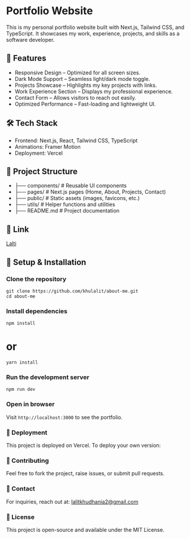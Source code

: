 # Portfolio Website

This is my personal portfolio website built with Next.js, Tailwind CSS, and TypeScript. It showcases my work, experience, projects, and skills as a software developer.

## 🌟 Features

- Responsive Design – Optimized for all screen sizes.
- Dark Mode Support – Seamless light/dark mode toggle.
- Projects Showcase – Highlights my key projects with links.
- Work Experience Section – Displays my professional experience.
- Contact Form – Allows visitors to reach out easily.
- Optimized Performance – Fast-loading and lightweight UI.

## 🛠️ Tech Stack

- Frontend: Next.js, React, Tailwind CSS, TypeScript
- Animations: Framer Motion
- Deployment: Vercel

## 📂 Project Structure

- ├── components/ # Reusable UI components
- ├── pages/ # Next.js pages (Home, About, Projects, Contact)
- ├── public/ # Static assets (images, favicons, etc.)
- ├── utils/ # Helper functions and utilities
- ├── README.md # Project documentation

## 📸 Link

[Lalti](https://github.com/khulalit)

## 📜 Setup & Installation

### Clone the repository

```
git clone https://github.com/khulalit/about-me.git
cd about-me
```

### Install dependencies

`npm install`

# or

`yarn install`

### Run the development server

`npm run dev`

### Open in browser

Visit `http://localhost:3000` to see the portfolio.

### 🚀 Deployment

This project is deployed on Vercel. To deploy your own version:

### 🤝 Contributing

Feel free to fork the project, raise issues, or submit pull requests.

### 📩 Contact

For inquiries, reach out at: lalitkhudhania2@gmail.com

### 📝 License

This project is open-source and available under the MIT License.
